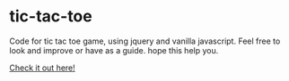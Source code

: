 # tic-tac-toe

Code for tic tac toe game, using jquery and vanilla javascript. Feel free to look and improve or have as a guide.
hope this help you.

<a href="https://lucid-saha-642693.netlify.com/tictactoe" data-show-count=false > Check it out here! </a>
